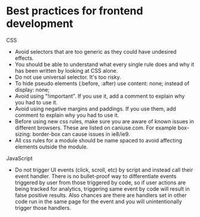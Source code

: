 # Best practices for frontend development

CSS
- Avoid selectors that are too generic as they could have undesired effects. 
- You should be able to understand what every single rule does and why it has been written by looking at CSS alone. 
- Do not use universal selector. It's too risky.
- To hide pseudo elements (:before, :after) use content: none; instead of display: none;
- Avoid using "!important". If you use it, add a  comment to explain why you had to use it.
- Avoid using negative margins and paddings. If you use them, add comment to explain why you had to use it.
- Before using new css rules, make sure you are aware of known issues in different browsers. These are listed on caniuse.com. For example box-sizing: border-box can cause issues in ie8/ie9.
- All css rules for a module should be name spaced to avoid affecting elements outside the module.

JavaScript
- Do not trigger UI events (click, scroll, etc) by script and instead call their event handler. There is no bullet-proof way to differentiate events triggered by user from those triggered by code, so if user actions are being tracked for analytics, triggering same event by code will result in false positive results. Also chances are there are handlers set in other code run in the same page for the event and you will unintentionally trigger those handlers. 
